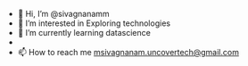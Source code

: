 - 👋 Hi, I’m @sivagnanamm
- 👀 I’m interested in Exploring technologies
- 🌱 I’m currently learning datascience
- 
- 📫 How to reach me msivagnanam.uncovertech@gmail.com

<!---
sivagnanamm/sivagnanamm is a ✨ special ✨ repository because its `README.md` (this file) appears on your GitHub profile.
You can click the Preview link to take a look at your changes.
--->
